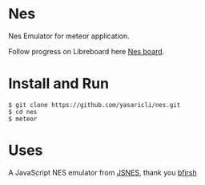 # Nes
Nes Emulator for meteor application.

Follow progress on Libreboard here [Nes board][Nes].

Install and Run
=======

    $ git clone https://github.com/yasaricli/nes.git
    $ cd nes
    $ meteor

Uses
=======
A JavaScript NES emulator from [JSNES][Jsnes], thank you [bfirsh][Bfirsh]

[Nes]: http://libreboard.com/boards/XqFTAcuXAbMfXLmkZ/nes
[Jsnes]: https://github.com/bfirsh/jsnes
[Bfirsh]: https://github.com/bfirsh
